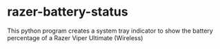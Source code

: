 # razer-battery-status
This python program creates a system tray indicator to show the battery percentage of a Razer Viper Ultimate (Wireless)

